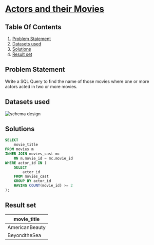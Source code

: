 # [Actors and their Movies](https://www.interviewbit.com/problems/actors-and-their-movies/)

## Table Of Contents
1. [Problem Statement](#problem-statement)
2. [Datasets used](#datasets-used)
3. [Solutions](#solutions)
4. [Result set](#result-set)

## Problem Statement

Write a SQL Query to find the name of those movies where one or more actors acted in two or more movies.

## Datasets used

![schema design](https://s3-us-west-2.amazonaws.com/ib-assessment-tests/problem_images/sql_course.jpg)

## Solutions

```sql
SELECT
    movie_title
FROM movies m
INNER JOIN movies_cast mc
    ON m.movie_id = mc.movie_id
WHERE actor_id IN (
    SELECT
        actor_id
    FROM movies_cast
    GROUP BY actor_id
    HAVING COUNT(movie_id) >= 2
);
```

## Result set

| **movie_title** |
| --------------- |
| AmericanBeauty  |
| BeyondtheSea    |
